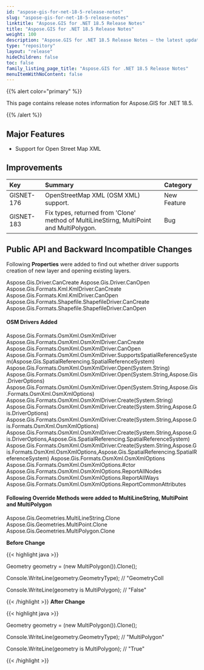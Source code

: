 ```yaml
---
id: "aspose-gis-for-net-18-5-release-notes"
slug: "aspose-gis-for-net-18-5-release-notes"
linktitle: "Aspose.GIS for .NET 18.5 Release Notes"
title: "Aspose.GIS for .NET 18.5 Release Notes"
weight: 100
description: "Aspose.GIS for .NET 18.5 Release Notes – the latest updates and fixes."
type: "repository"
layout: "release"
hideChildren: false
toc: false
family_listing_page_title: "Aspose.GIS for .NET 18.5 Release Notes"
menuItemWithNoContent: false
---
```


{{% alert color="primary" %}} 

This page contains release notes information for Aspose.GIS for .NET 18.5.

{{% /alert %}} 
## **Major Features**
- Support for Open Street Map XML
## **Improvements**
|**Key**|**Summary**|**Category**|
| :- | :- | :- |
|GISNET-176|OpenStreetMap XML (OSM XML) support.|New Feature|
|GISNET-183|Fix types, returned from 'Clone' method of MultiLineStirng, MultiPoint and MultiPolygon.|Bug|
## **Public API and Backward Incompatible Changes**
Following **Properties** were added to find out whether driver supports creation of new layer and opening existing layers.

Aspose.Gis.Driver.CanCreate
Aspose.Gis.Driver.CanOpen
Aspose.Gis.Formats.Kml.KmlDriver.CanCreate
Aspose.Gis.Formats.Kml.KmlDriver.CanOpen
Aspose.Gis.Formats.Shapefile.ShapefileDriver.CanCreate
Aspose.Gis.Formats.Shapefile.ShapefileDriver.CanOpen
#### **OSM Drivers Added**
Aspose.Gis.Formats.OsmXml.OsmXmlDriver
Aspose.Gis.Formats.OsmXml.OsmXmlDriver.CanCreate
Aspose.Gis.Formats.OsmXml.OsmXmlDriver.CanOpen
Aspose.Gis.Formats.OsmXml.OsmXmlDriver.SupportsSpatialReferenceSystem(Aspose.Gis.SpatialReferencing.SpatialReferenceSystem)
Aspose.Gis.Formats.OsmXml.OsmXmlDriver.Open(System.String)
Aspose.Gis.Formats.OsmXml.OsmXmlDriver.Open(System.String,Aspose.Gis.DriverOptions)
Aspose.Gis.Formats.OsmXml.OsmXmlDriver.Open(System.String,Aspose.Gis.Formats.OsmXml.OsmXmlOptions)
Aspose.Gis.Formats.OsmXml.OsmXmlDriver.Create(System.String)
Aspose.Gis.Formats.OsmXml.OsmXmlDriver.Create(System.String,Aspose.Gis.DriverOptions)
Aspose.Gis.Formats.OsmXml.OsmXmlDriver.Create(System.String,Aspose.Gis.Formats.OsmXml.OsmXmlOptions)
Aspose.Gis.Formats.OsmXml.OsmXmlDriver.Create(System.String,Aspose.Gis.DriverOptions,Aspose.Gis.SpatialReferencing.SpatialReferenceSystem)
Aspose.Gis.Formats.OsmXml.OsmXmlDriver.Create(System.String,Aspose.Gis.Formats.OsmXml.OsmXmlOptions,Aspose.Gis.SpatialReferencing.SpatialReferenceSystem)
Aspose.Gis.Formats.OsmXml.OsmXmlOptions
Aspose.Gis.Formats.OsmXml.OsmXmlOptions.#ctor
Aspose.Gis.Formats.OsmXml.OsmXmlOptions.ReportAllNodes
Aspose.Gis.Formats.OsmXml.OsmXmlOptions.ReportAllWays
Aspose.Gis.Formats.OsmXml.OsmXmlOptions.ReportCommonAttributes
#### **Following Override Methods were added to MultiLineString, MultiPoint and MultiPolygon**
Aspose.Gis.Geometries.MultiLineString.Clone
Aspose.Gis.Geometries.MultiPoint.Clone
Aspose.Gis.Geometries.MultiPolygon.Clone

**Before Change**

{{< highlight java >}}

 Geometry geometry = (new MultiPolygon()).Clone();

Console.WriteLine(geometry.GeometryType); // "GeometryColl

Console.WriteLine(geometry is MultiPolygon); // "False"

{{< /highlight >}}
**After Change**

{{< highlight java >}}

 Geometry geometry = (new MultiPolygon()).Clone();

Console.WriteLine(geometry.GeometryType); // "MultiPolygon"

Console.WriteLine(geometry is MultiPolygon); // "True"

{{< /highlight >}}
